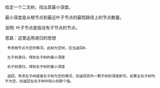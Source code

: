 给定一个二叉树，找出其最小深度。

最小深度是从根节点到最近叶子节点的最短路径上的节点数量。

说明: 叶子节点是指没有子节点的节点。

思路：这里运用递归的思想

     考虑根节点为空的情况，此树为空树，应当返回0.

     左子树递归，得到左子树的最小深度

     右子树递归，得到右子树的最小深度

     返回，考虑左子树或者右子树为空的情况，则返回另外一颗子树的深度即可。如果左右子树均不为空，则返回左右子树中较小的那个值。
